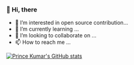 
### 👋 Hi, there
- 👀 I’m interested in open source contribution...
- 🌱 I’m currently learning ...
- 💞️ I’m looking to collaborate on ...
- 📫 How to reach me ...

[![Prince Kumar's GitHub stats](https://github-readme-stats.vercel.app/api?username=prince-111)](https://github.com/prince-111/github-readme-stats)

<!---
prince-111/prince-111 is a ✨ special ✨ repository because its `README.md` (this file) appears on your GitHub profile.
You can click the Preview link to take a look at your changes.
--->
